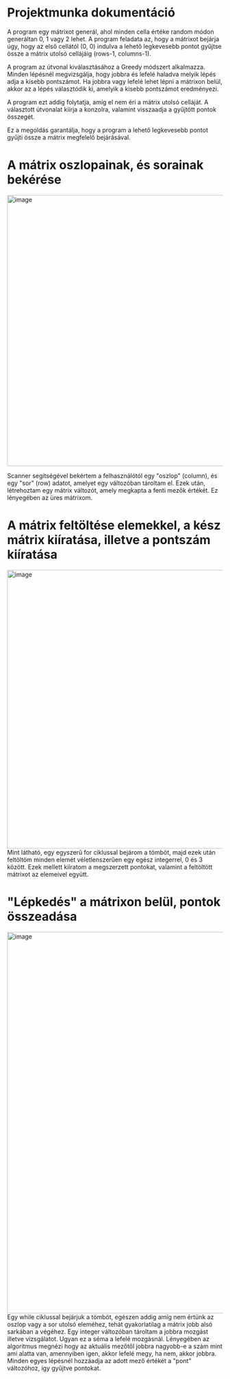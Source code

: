 # Projektmunka dokumentáció
A program egy mátrixot generál, ahol minden cella értéke random módon generáltan 0, 1 vagy 2 lehet. A program feladata az, hogy a mátrixot bejárja úgy, hogy az első cellától (0, 0) indulva a lehető legkevesebb pontot gyűjtse össze a mátrix utolsó cellájáig (rows-1, columns-1).

A program az útvonal kiválasztásához a Greedy módszert alkalmazza. Minden lépésnél megvizsgálja, hogy jobbra és lefelé haladva melyik lépés adja a kisebb pontszámot. Ha jobbra vagy lefelé lehet lépni a mátrixon belül, akkor az a lépés választódik ki, amelyik a kisebb pontszámot eredményezi.

A program ezt addig folytatja, amíg el nem éri a mátrix utolsó celláját. A választott útvonalat kiírja a konzolra, valamint visszaadja a gyűjtött pontok összegét.

Ez a megoldás garantálja, hogy a program a lehető legkevesebb pontot gyűjti össze a mátrix megfelelő bejárásával.


 # A mátrix oszlopainak, és sorainak bekérése
<img width="631" alt="image" src="https://github.com/tottoszsolt/Progmod_projekt/assets/43206967/6b2e49ff-e386-44dc-bc3a-6d06282acb40"> <br />

Scanner segítségével bekértem a felhasználótól egy "oszlop" (column), és egy "sor" (row) adatot, amelyet egy változóban tároltam el.
Ezek után, létrehoztam egy mátrix változót, amely megkapta a fenti mezők értékét. Ez lényegében az üres mátrixom. 

 # A mátrix feltöltése elemekkel, a kész mátrix kiíratása, illetve a pontszám kiíratása
 <img width="649" alt="image" src="https://github.com/tottoszsolt/Progmod_projekt/assets/43206967/ef76ff8a-4b32-432d-bd0f-5b530063ec69"> <br />
Mint látható, egy egyszerű for ciklussal bejárom a tömböt, majd ezek után feltöltöm minden elemét véletlenszerűen egy egész integerrel, 0 és 3 között. 
Ezek mellett kiíratom a megszerzett pontokat, valamint a feltöltött mátrixot az elemeivel együtt.

# "Lépkedés" a mátrixon belül, pontok összeadása
<img width="888" alt="image" src="https://github.com/tottoszsolt/Progmod_projekt/assets/43206967/29bf2c26-dcc5-4e50-b303-ed71cd3ab9dc">
Egy while ciklussal bejárjuk a tömböt, egészen addig amíg nem értünk az oszlop vagy a sor utolsó eleméhez, tehát gyakorlatilag a mátrix jobb alsó sarkában a végéhez. 
Egy integer változóban tároltam a jobbra mozgást illetve vizsgálatot. Ugyan ez a séma a lefelé mozgásnál. Lényegében az algoritmus megnézi hogy az aktuális mezőtől jobbra nagyobb-e a szám mint ami alatta van, amennyiben igen, akkor lefelé megy, ha nem, akkor jobbra. Minden egyes lépésnél hozzáadja az adott mező értékét a "pont" változóhoz, így gyűjtve pontokat. 
